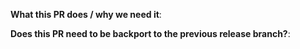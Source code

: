 **What this PR does / why we need it**:

<!--
- [ ] Smoke testing completed
- [ ] Unit test written
-->

**Does this PR need to be backport to the previous release branch?**:

<!--
If no, just write "NONE".

If don't know, write "UNKNOWN", and let the reviewer decide.

If yes, write the release branches name in the below format and submit the related cherry-pick PR:
- release/3.10

Take a look at "https://www.cloudpods.org/en/docs/contribute/contrib/" to learn how to submit a cherry-pick PR. 
-->

